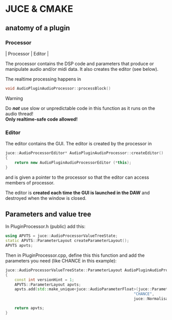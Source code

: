 # JUCE & CMAKE

## anatomy of a plugin

### Processor

| Processor | Editor | 

The processor contains the DSP code and parameters that produce or manipulate audio and/or midi data.
It also creates the editor (see below).

The realtime processing happens in 
```cpp
void AudioPluginAudioProcessor::processBlock()
```
>[!WARNING]
>Do ***not*** use slow or unpredictable code in this function as it runs on the audio thread!  
>**Only realtime-safe code allowed!**

### Editor

The editor contains the GUI. The editor is created by the processor in
```cpp
juce::AudioProcessorEditor* AudioPluginAudioProcessor::createEditor()
{
    return new AudioPluginAudioProcessorEditor (*this);
}
```
and is given a pointer to the processor so that the editor can access members of processor.

The editor is **created each time the GUI is launched in the DAW** and destroyed when the window is closed.


## Parameters and value tree

In PluginProcessor.h (public) add this:  

```cpp
using APVTS = juce::AudioProcessorValueTreeState;
static APVTS::ParameterLayout createParameterLayout();
APVTS apvts;
```

Then in PluginProcessor.cpp, define this this function and add the parameters you need (like CHANCE in this example):

```cpp
juce::AudioProcessorValueTreeState::ParameterLayout AudioPluginAudioProcessor::createParameterLayout()
{
    const int versionHint = 1;
    APVTS::ParameterLayout apvts;
    apvts.add(std::make_unique<juce::AudioParameterFloat>(juce::ParameterID{"CHANCE", versionHint}, 
                                                        "CHANCE",
                                                        juce::NormalisableRange<float>(0.0f, 1.f, 0.01f, 1.f), 0.2f, ""));

    return apvts;
}
```